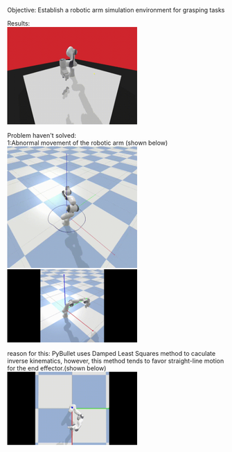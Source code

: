 Objective: Establish a robotic arm simulation environment for grasping tasks

Results:   
<img src='https://github.com/DK-feng/Franka_grasp/blob/main/GIF_folder/result.gif' width='300px'>

Problem haven't solved:  
  1:Abnormal movement of the robotic arm (shown below)  
  <img src='https://github.com/DK-feng/Franka_grasp/blob/main/GIF_folder/poor_inverse_kinematics.gif' width='300px'>
  <img src='https://github.com/DK-feng/Franka_grasp/blob/main/GIF_folder/error_movement.gif' width='300px'>

  reason for this: PyBullet uses Damped Least Squares method to caculate inverse kinematics, however, this method tends to favor straight-line motion for the end effector.(shown below)  
  <img src='https://github.com/DK-feng/Franka_grasp/blob/main/GIF_folder/straight_line_move.gif' width='300px'>
     
    
